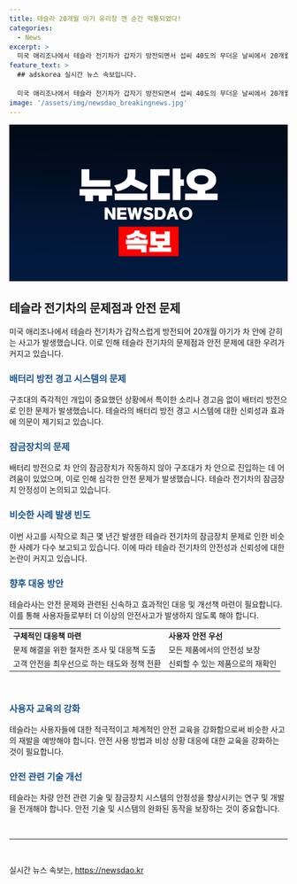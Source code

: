 ```yaml
---
title: 테슬라 20개월 아기 유리창 깬 순간 먹통되었다!
categories:
  - News
excerpt: >
  미국 애리조나에서 테슬라 전기차가 갑자기 방전되면서 섭씨 40도의 무더운 날씨에서 20개월 아기가 차 안에 갇히는 사고가 발생했습니다. 아기를 구하기 위해 구조대가 차 창문을 깨고 나서야 했으며, 테슬라의 배터리 방전으로 차 문이 열리지 않아 아기가 구조되지 못했습니다. 이는 최근에도 비슷한 사고가 있었으며, 테슬라의 잠금장치 문제에 대한 우려가 커지고 있습니다. 
feature_text: >
  ## adskorea 실시간 뉴스 속보입니다.

  미국 애리조나에서 테슬라 전기차가 갑자기 방전되면서 섭씨 40도의 무더운 날씨에서 20개월 아기가 차 안에 갇히는 사고가 발생했습니다. 아기를 구하기 위해 구조대가 차 창문을 깨고 나서야 했으며, 테슬라의 배터리 방전으로 차 문이 열리지 않아 아기가 구조되지 못했습니다. 이는 최근에도 비슷한 사고가 있었으며, 테슬라의 잠금장치 문제에 대한 우려가 커지고 있습니다. 
image: '/assets/img/newsdao_breakingnews.jpg'
---
```


<p><img src="/assets/img/newsdao_breakingnews.jpg" alt="adskorea 속보" /></p>

<h2 data-ke-size="size26">테슬라 전기차의 문제점과 안전 문제</h2>

<p data-ke-size="size16">미국 애리조나에서 테슬라 전기차가 갑작스럽게 방전되어 20개월 아기가 차 안에 갇히는 사고가 발생했습니다. 이로 인해 테슬라 전기차의 문제점과 안전 문제에 대한 우려가 커지고 있습니다.</p>

<h3><b><span style="color: #1a5490;">배터리 방전 경고 시스템의 문제</span></b></h3>

<p data-ke-size="size16">구조대의 즉각적인 개입이 중요했던 상황에서 특이한 소리나 경고음 없이 배터리 방전으로 인한 문제가 발생했습니다. 테슬라의 배터리 방전 경고 시스템에 대한 신뢰성과 효과에 의문이 제기되고 있습니다.</p>

<h3><b><span style="color: #1a5490;">잠금장치의 문제</span></b></h3>

<p data-ke-size="size16">배터리 방전으로 차 안의 잠금장치가 작동하지 않아 구조대가 차 안으로 진입하는 데 어려움이 있었으며, 이로 인해 심각한 안전 문제가 발생했습니다. 테슬라 전기차의 잠금장치 안정성이 논의되고 있습니다.</p>

<h3><b><span style="color: #1a5490;">비슷한 사례 발생 빈도</span></b></h3>

<p data-ke-size="size16">이번 사고를 시작으로 최근 몇 년간 발생한 테슬라 전기차의 잠금장치 문제로 인한 비슷한 사례가 다수 보고되고 있습니다. 이에 따라 테슬라 전기차의 안전성과 신뢰성에 대한 논란이 커지고 있습니다.</p>

<h3><b><span style="color: #1a5490;">향후 대응 방안</span></b></h3>

<p data-ke-size="size16">테슬라사는 안전 문제와 관련된 신속하고 효과적인 대응 및 개선책 마련이 필요합니다. 이를 통해 사용자들로부터 더 이상의 안전사고가 발생하지 않도록 해야 합니다.</p>

<table>
    <tbody>
        <tr>
            <td style="text-align: left; height: 17px;"><b>구체적인 대응책 마련</b></td>
            <td style="text-align: left; height: 17px;"><b>사용자 안전 우선</b></td>
        </tr>
        <tr>
            <td style="text-align: left; height: 17px;">문제 해결을 위한 철저한 조사 및 대응책 도출</td>
            <td style="text-align: left; height: 17px;">모든 제품에서의 안전성 보장</td>
        </tr>
        <tr>
            <td style="text-align: left; height: 17px;">고객 안전을 최우선으로 하는 태도와 정책 전환</td>
            <td style="text-align: left; height: 17px;">신뢰할 수 있는 제품으로의 재확인</td>
        </tr>
    </tbody>
</table>

<p data-ke-size="size16">&nbsp;</p>

<h3><b><span style="color: #1a5490;">사용자 교육의 강화</span></b></h3>

<p data-ke-size="size16">테슬라는 사용자들에 대한 적극적이고 체계적인 안전 교육을 강화함으로써 비슷한 사고의 재발을 예방해야 합니다. 안전 사용 방법과 비상 상황 대응에 대한 교육을 강화하는 것이 필요합니다.</p>

<h3><b><span style="color: #1a5490;">안전 관련 기술 개선</span></b></h3>

<p data-ke-size="size16">테슬라는 차량 안전 관련 기술 및 잠금장치 시스템의 안정성을 향상시키는 연구 및 개발을 전개해야 합니다. 안전 기술 및 시스템의 완화된 동작을 보장하는 것이 중요합니다.</p>

<p data-ke-size="size16">&nbsp;</p>

<hr>

<p data-ke-size="size16">&nbsp;</p>
실시간 뉴스 속보는, <a href="https://newsdao.kr" rel="dofollow">https://newsdao.kr</a>



